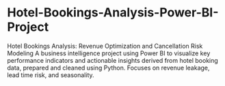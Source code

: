 # Hotel-Bookings-Analysis-Power-BI-Project
Hotel Bookings Analysis: Revenue Optimization and Cancellation Risk Modeling  A business intelligence project using Power BI to visualize key performance indicators and actionable insights derived from hotel booking data, prepared and cleaned using Python. Focuses on revenue leakage, lead time risk, and seasonality.
